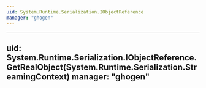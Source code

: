```yaml
---
uid: System.Runtime.Serialization.IObjectReference
manager: "ghogen"
---
```


---
uid: System.Runtime.Serialization.IObjectReference.GetRealObject(System.Runtime.Serialization.StreamingContext)
manager: "ghogen"
---
